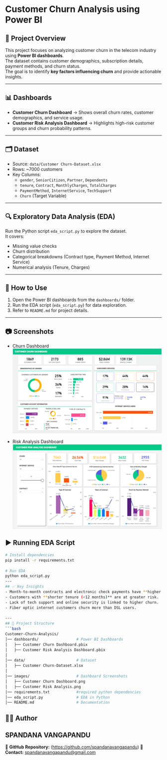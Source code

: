 # Customer Churn Analysis using Power BI

## 📌 Project Overview
This project focuses on analyzing customer churn in the telecom industry using **Power BI dashboards**.  
The dataset contains customer demographics, subscription details, payment methods, and churn status.  
The goal is to identify **key factors influencing churn** and provide actionable insights.

---
## 📊 Dashboards
- **Customer Churn Dashboard** → Shows overall churn rates, customer demographics, and service usage.
- **Customer Risk Analysis Dashboard** → Highlights high-risk customer groups and churn probability patterns.

---
## 🗂 Dataset
- Source: `data/Customer Churn-Dataset.xlsx`
- Rows: ~7000 customers
- Key Columns:
  - `gender`, `SeniorCitizen`, `Partner`, `Dependents`
  - `tenure`, `Contract`, `MonthlyCharges`, `TotalCharges`
  - `PaymentMethod`, `InternetService`, `TechSupport`
  - `Churn` (Target Variable)

---
## 🔍 Exploratory Data Analysis (EDA)
Run the Python script `eda_script.py` to explore the dataset.  
It covers:
- Missing value checks
- Churn distribution
- Categorical breakdowns (Contract type, Payment Method, Internet Service)
- Numerical analysis (Tenure, Charges)
---
## 🚀 How to Use
1. Open the Power BI dashboards from the `dashboards/` folder.
2. Run the EDA script (`eda_script.py`) for data exploration.
3. Refer to `README.md` for project details.

---
## 📷 Screenshots
- Churn Dashboard  
  ![Churn Dashboard](images/Customer%20Churn%20Dashboard.png)

- Risk Analysis Dashboard  
  ![Risk Analysis](images/Customer%20Risk%20Analysis.png)

## ▶️ Running EDA Script
```bash
# Install dependencies
pip install -r requirements.txt

# Run EDA
python eda_script.py
---
## ✅ Key Insights
- Month-to-month contracts and electronic check payments have **higher churn**.
- Customers with **shorter tenure (<12 months)** are at greater risk.
- Lack of tech support and online security is linked to higher churn.
- Fiber optic internet customers churn more than DSL users.

---
## 📁 Project Structure
```bash
Customer-Churn-Analysis/
│── dashboards/                 # Power BI Dashboards
│   ├── Customer Churn Dashboard.pbix
│   ├── Customer Risk Analysis Dashboard.pbix
│
│── data/                       # Dataset
│   ├── Customer Churn-Dataset.xlsx
│
│── images/                     # Dashboard Screenshots
│   ├── Customer Churn Dashboard.png
│   ├── Customer Risk Analysis.png
│── requirements.txt            #required python dependencies
│── eda_script.py               # EDA in Python
│── README.md                   # Documentation
```
## 🧑‍💻 Author

SPANDANA VANGAPANDU
---
🔗 **GitHub Repository:** (https://github.com/spandanavangapandu)
📧 **Contact:** [spandanavangapandu@gmail.com](mailto:spandanavangapandu@gmail.com)   
